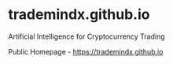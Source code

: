 # trademindx.github.io

Artificial Intelligence for Cryptocurrency Trading

Public Homepage - https://trademindx.github.io
